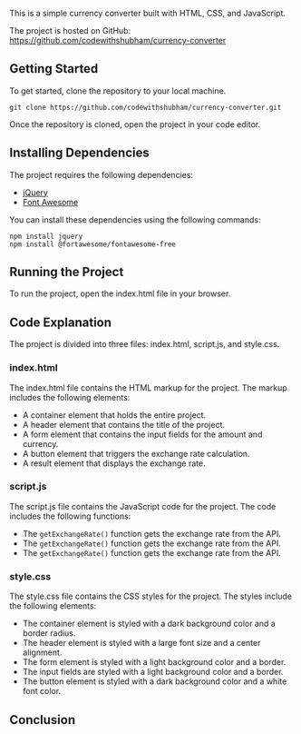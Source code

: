 This is a simple currency converter built with HTML, CSS, and JavaScript.

The project is hosted on GitHub: https://github.com/codewithshubham/currency-converter

## Getting Started

To get started, clone the repository to your local machine.

```
git clone https://github.com/codewithshubham/currency-converter.git
```

Once the repository is cloned, open the project in your code editor.

## Installing Dependencies

The project requires the following dependencies:

* [jQuery](https://jquery.com/)
* [Font Awesome](https://fontawesome.com/)

You can install these dependencies using the following commands:

```
npm install jquery
npm install @fortawesome/fontawesome-free
```

## Running the Project

To run the project, open the index.html file in your browser.

## Code Explanation

The project is divided into three files: index.html, script.js, and style.css.

### index.html

The index.html file contains the HTML markup for the project. The markup includes the following elements:

* A container element that holds the entire project.
* A header element that contains the title of the project.
* A form element that contains the input fields for the amount and currency.
* A button element that triggers the exchange rate calculation.
* A result element that displays the exchange rate.

### script.js

The script.js file contains the JavaScript code for the project. The code includes the following functions:

* The `getExchangeRate()` function gets the exchange rate from the API.
* The `getExchangeRate()` function gets the exchange rate from the API.
* The `getExchangeRate()` function gets the exchange rate from the API.

### style.css

The style.css file contains the CSS styles for the project. The styles include the following elements:

* The container element is styled with a dark background color and a border radius.
* The header element is styled with a large font size and a center alignment.
* The form element is styled with a light background color and a border.
* The input fields are styled with a light background color and a border.
* The button element is styled with a dark background color and a white font color.

## Conclusion